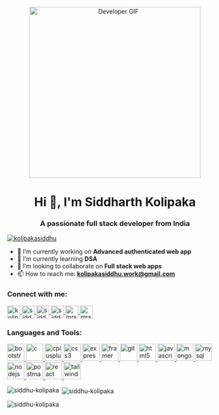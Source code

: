 <p align="center">
  <img src="https://media4.giphy.com/media/v1.Y2lkPTc5MGI3NjExZXU0ZWw1bm1hZDBldHIxenZ6N3RscXNuejY5aDVhc2VqZ2gzcmtnayZlcD12MV9pbnRlcm5hbF9naWZfYnlfaWQmY3Q9Zw/SWoSkN6DxTszqIKEqv/giphy.webp" alt="Developer GIF" width="400"/>
</p>

<h1 align="center">Hi 👋, I'm Siddharth Kolipaka</h1>
<h3 align="center">A passionate full stack developer from India</h3>

<p align="left">
  <a href="https://twitter.com/kolipakasiddhu" target="blank">
    <img src="https://img.shields.io/twitter/follow/kolipakasiddhu?logo=twitter&style=for-the-badge" alt="kolipakasiddhu" />
  </a>
</p>

- 🔭 I’m currently working on **Advanced authenticated web app**
- 🌱 I’m currently learning **DSA**
- 👯 I’m looking to collaborate on **Full stack web apps**
- 📫 How to reach me: **kolipakasiddhu.work@gmail.com**

<h3 align="left">Connect with me:</h3>
<p align="left">
  <a href="https://twitter.com/kolipakasiddhu" target="blank">
    <img align="center" src="https://img.icons8.com/color/48/000000/twitter.png" alt="kolipakasiddhu" height="30" width="30" />
  </a>
  <a href="https://linkedin.com/in/siddharth-kolipaka" target="blank">
    <img align="center" src="https://img.icons8.com/color/48/000000/linkedin.png" alt="siddharth-kolipaka" height="30" width="30" />
  </a>
  <a href="https://instagram.com/siddhu_kolipaka" target="blank">
    <img align="center" src="https://img.icons8.com/color/48/000000/instagram-new.png" alt="siddhu_kolipaka" height="30" width="30" />
  </a>
  <a href="https://www.codechef.com/users/siddhukolipaka" target="blank">
    <img align="center" src="https://img.icons8.com/?size=100&id=Wq4dyyhFKRz6&format=png&color=000000" alt="siddhukolipaka" height="30" width="30" />
  </a>
  <a href="https://codeforces.com/profile/Mrsid2004" target="blank">
    <img align="center" src="https://img.icons8.com/?size=100&id=YSy0lU4Y0X4z&format=png&color=000000" alt="mrsid2004" height="30" width="30" />
  </a>
  <a href="https://www.leetcode.com/Mrsid2004" target="blank">
    <img align="center" src="https://img.icons8.com/?size=100&id=wDGo581Ea5Nf&format=png&color=000000" alt="mrsid2004" height="30" width="30" />
  </a>
</p>

<div>
  <h3 align="left">Languages and Tools:</h3>
  <p align="left">
    <a href="https://getbootstrap.com" target="_blank" rel="noreferrer">
      <img src="https://img.icons8.com/?size=100&id=EzPCiQUqWWEa&format=png&color=000000" alt="bootstrap" width="40" height="40"/>
    </a>
    <a href="https://www.cprogramming.com/" target="_blank" rel="noreferrer">
      <img src="https://img.icons8.com/?size=100&id=40670&format=png&color=000000" alt="c" width="40" height="40"/>
    </a>
    <a href="https://www.w3schools.com/cpp/" target="_blank" rel="noreferrer">
      <img src="https://img.icons8.com/color/48/000000/c-plus-plus-logo.png" alt="cplusplus" width="40" height="40"/>
    </a>
    <a href="https://www.w3schools.com/css/" target="_blank" rel="noreferrer">
      <img src="https://img.icons8.com/color/48/000000/css3.png" alt="css3" width="40" height="40"/>
    </a>
    <a href="https://expressjs.com" target="_blank" rel="noreferrer">
      <img src="https://img.icons8.com/?size=100&id=2ZOaTclOqD4q&format=png&color=000000" alt="express" width="40" height="40"/>
    </a>
    <a href="https://www.framer-motion.com/" target="_blank" rel="noreferrer">
      <img src="https://repository-images.githubusercontent.com/157846876/70574400-9e6a-11e9-8708-22d4bf4c3322" alt="framer" height="40"/>
    </a>
    <a href="https://git-scm.com/" target="_blank" rel="noreferrer">
      <img src="https://img.icons8.com/color/48/000000/git.png" alt="git" width="40" height="40"/>
    </a>
    <a href="https://www.w3.org/html/" target="_blank" rel="noreferrer">
      <img src="https://img.icons8.com/color/48/000000/html-5.png" alt="html5" width="40" height="40"/>
    </a>
    <a href="https://developer.mozilla.org/en-US/docs/Web/JavaScript" target="_blank" rel="noreferrer">
      <img src="https://img.icons8.com/color/48/000000/javascript.png" alt="javascript" width="40" height="40"/>
    </a>
    <a href="https://www.mongodb.com/" target="_blank" rel="noreferrer">
      <img src="https://img.icons8.com/color/48/000000/mongodb.png" alt="mongodb" width="40" height="40"/>
    </a>
    <a href="https://www.mysql.com/" target="_blank" rel="noreferrer">
      <img src="https://img.icons8.com/color/48/000000/mysql.png" alt="mysql" width="40" height="40"/>
    </a>
    <a href="https://nodejs.org" target="_blank" rel="noreferrer">
      <img src="https://img.icons8.com/color/48/000000/nodejs.png" alt="nodejs" width="40" height="40"/>
    </a>
    <a href="https://postman.com" target="_blank" rel="noreferrer">
      <img src="https://img.icons8.com/?size=100&id=QEQQKirln6Tf&format=png&color=000000" alt="postman" width="40" height="40"/>
    </a>
    <a href="https://reactjs.org/" target="_blank" rel="noreferrer">
      <img src="https://img.icons8.com/color/48/000000/react-native.png" alt="react" width="40" height="40"/>
    </a>
    <a href="https://tailwindcss.com/" target="_blank" rel="noreferrer">
      <img src="https://img.icons8.com/color/48/000000/tailwindcss.png" alt="tailwind" width="40" height="40"/>
    </a>
  </p>
</div>

<p>
  <img align="left" src="https://github-readme-stats.vercel.app/api/top-langs?username=siddhu-kolipaka&show_icons=true&theme=dark&locale=en&layout=compact" alt="siddhu-kolipaka" />
</p>

<p>&nbsp;<img align="center" src="https://github-readme-stats.vercel.app/api?username=siddhu-kolipaka&show_icons=true&theme=radical&locale=en" alt="siddhu-kolipaka" /></p>

<p><img align="center" src="https://github-readme-streak-stats.herokuapp.com/?user=siddhu-kolipaka&theme=dark" alt="siddhu-kolipaka" /></p>
